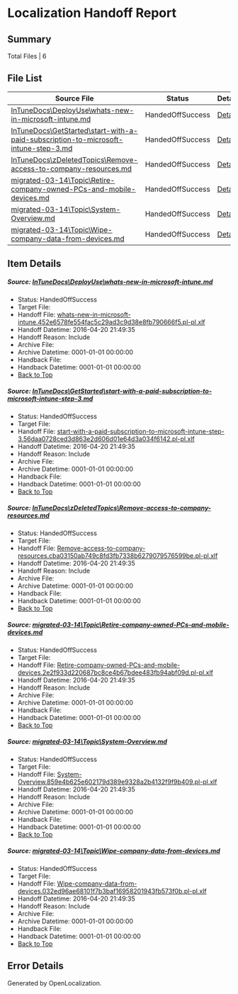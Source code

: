 # <a name='report-top'></a> Localization Handoff Report

## Summary
 Total Files | 6

## File List
 Source File | Status | Details 
 ----------- | ------ | ------- 
 [InTuneDocs\DeployUse\whats-new-in-microsoft-intune.md](https://github.com/Microsoft/IntuneDocs-pr/blob/f71d3209ec911bf72c3aae7a9e38b1d65e7d4613/InTuneDocs/DeployUse/whats-new-in-microsoft-intune.md) | HandedOffSuccess | [Details](#b4baf87a9d986d7864a47afc5ec65b1f43f022ef301)
 [InTuneDocs\GetStarted\start-with-a-paid-subscription-to-microsoft-intune-step-3.md](https://github.com/Microsoft/IntuneDocs-pr/blob/30c66b09bf81bdd8581c453cd8237434d210f9e8/InTuneDocs/GetStarted/start-with-a-paid-subscription-to-microsoft-intune-step-3.md) | HandedOffSuccess | [Details](#2b753523ce68e94939a31fddfceb2b4145bbf241550)
 [InTuneDocs\zDeletedTopics\Remove-access-to-company-resources.md](https://github.com/Microsoft/IntuneDocs-pr/blob/81ac27ee1dc2b4eb4993f51d85bb91f6fbec4d93/InTuneDocs/zDeletedTopics/Remove-access-to-company-resources.md) | HandedOffSuccess | [Details](#ae8ec1dacbec88dc7a4449fd3904a660835229f51522)
 [migrated-03-14\Topic\Retire-company-owned-PCs-and-mobile-devices.md](https://github.com/Microsoft/IntuneDocs-pr/blob/109448161b2c13bc2c5ef6ea43b01b4a84dc0853/migrated-03-14/Topic/Retire-company-owned-PCs-and-mobile-devices.md) | HandedOffSuccess | [Details](#9212bebd09c1c17cf4d48fee0015f24e43fe7ea12202)
 [migrated-03-14\Topic\System-Overview.md](https://github.com/Microsoft/IntuneDocs-pr/blob/109448161b2c13bc2c5ef6ea43b01b4a84dc0853/migrated-03-14/Topic/System-Overview.md) | HandedOffSuccess | [Details](#dda2ade771a0aa3d4d40b8a617ed90dfd9b776782216)
 [migrated-03-14\Topic\Wipe-company-data-from-devices.md](https://github.com/Microsoft/IntuneDocs-pr/blob/109448161b2c13bc2c5ef6ea43b01b4a84dc0853/migrated-03-14/Topic/Wipe-company-data-from-devices.md) | HandedOffSuccess | [Details](#f9d96146e65c7e22aa39e22b00026f0c8615cc1f2243)

## Item Details
##### <a name='b4baf87a9d986d7864a47afc5ec65b1f43f022ef301'></a> Source: [InTuneDocs\DeployUse\whats-new-in-microsoft-intune.md](https://github.com/Microsoft/IntuneDocs-pr/blob/f71d3209ec911bf72c3aae7a9e38b1d65e7d4613/InTuneDocs/DeployUse/whats-new-in-microsoft-intune.md)
* Status: HandedOffSuccess
* Target File: 
* Handoff File: [whats-new-in-microsoft-intune.452e6578fe554fac5c29ad3c9d38e8fb790666f5.pl-pl.xlf](https://github.com/Microsoft/EM.handoff/blob/b5359f321527133fe385107ba35bd5b5db5c64be/ol-handoff/Microsoft/IntuneDocs-pr.pl-pl/master/whats-new-in-microsoft-intune.452e6578fe554fac5c29ad3c9d38e8fb790666f5.pl-pl.xlf)
* Handoff Datetime: 2016-04-20 21:49:35
* Handoff Reason: Include
* Archive File: 
* Archive Datetime: 0001-01-01 00:00:00
* Handback File: 
* Handback Datetime: 0001-01-01 00:00:00
* [Back to Top](#report-top)

##### <a name='2b753523ce68e94939a31fddfceb2b4145bbf241550'></a> Source: [InTuneDocs\GetStarted\start-with-a-paid-subscription-to-microsoft-intune-step-3.md](https://github.com/Microsoft/IntuneDocs-pr/blob/30c66b09bf81bdd8581c453cd8237434d210f9e8/InTuneDocs/GetStarted/start-with-a-paid-subscription-to-microsoft-intune-step-3.md)
* Status: HandedOffSuccess
* Target File: 
* Handoff File: [start-with-a-paid-subscription-to-microsoft-intune-step-3.56daa0728ced3d863e2d606d01e64d3a034f6142.pl-pl.xlf](https://github.com/Microsoft/EM.handoff/blob/b5359f321527133fe385107ba35bd5b5db5c64be/ol-handoff/Microsoft/IntuneDocs-pr.pl-pl/master/start-with-a-paid-subscription-to-microsoft-intune-step-3.56daa0728ced3d863e2d606d01e64d3a034f6142.pl-pl.xlf)
* Handoff Datetime: 2016-04-20 21:49:35
* Handoff Reason: Include
* Archive File: 
* Archive Datetime: 0001-01-01 00:00:00
* Handback File: 
* Handback Datetime: 0001-01-01 00:00:00
* [Back to Top](#report-top)

##### <a name='ae8ec1dacbec88dc7a4449fd3904a660835229f51522'></a> Source: [InTuneDocs\zDeletedTopics\Remove-access-to-company-resources.md](https://github.com/Microsoft/IntuneDocs-pr/blob/81ac27ee1dc2b4eb4993f51d85bb91f6fbec4d93/InTuneDocs/zDeletedTopics/Remove-access-to-company-resources.md)
* Status: HandedOffSuccess
* Target File: 
* Handoff File: [Remove-access-to-company-resources.cba03150ab749c8fd3fb7338b6279079576599be.pl-pl.xlf](https://github.com/Microsoft/EM.handoff/blob/b5359f321527133fe385107ba35bd5b5db5c64be/ol-handoff/Microsoft/IntuneDocs-pr.pl-pl/master/Remove-access-to-company-resources.cba03150ab749c8fd3fb7338b6279079576599be.pl-pl.xlf)
* Handoff Datetime: 2016-04-20 21:49:35
* Handoff Reason: Include
* Archive File: 
* Archive Datetime: 0001-01-01 00:00:00
* Handback File: 
* Handback Datetime: 0001-01-01 00:00:00
* [Back to Top](#report-top)

##### <a name='9212bebd09c1c17cf4d48fee0015f24e43fe7ea12202'></a> Source: [migrated-03-14\Topic\Retire-company-owned-PCs-and-mobile-devices.md](https://github.com/Microsoft/IntuneDocs-pr/blob/109448161b2c13bc2c5ef6ea43b01b4a84dc0853/migrated-03-14/Topic/Retire-company-owned-PCs-and-mobile-devices.md)
* Status: HandedOffSuccess
* Target File: 
* Handoff File: [Retire-company-owned-PCs-and-mobile-devices.2e2f933d220687bc8ce4b67bdee483fb94abf09d.pl-pl.xlf](https://github.com/Microsoft/EM.handoff/blob/b5359f321527133fe385107ba35bd5b5db5c64be/ol-handoff/Microsoft/IntuneDocs-pr.pl-pl/master/Retire-company-owned-PCs-and-mobile-devices.2e2f933d220687bc8ce4b67bdee483fb94abf09d.pl-pl.xlf)
* Handoff Datetime: 2016-04-20 21:49:35
* Handoff Reason: Include
* Archive File: 
* Archive Datetime: 0001-01-01 00:00:00
* Handback File: 
* Handback Datetime: 0001-01-01 00:00:00
* [Back to Top](#report-top)

##### <a name='dda2ade771a0aa3d4d40b8a617ed90dfd9b776782216'></a> Source: [migrated-03-14\Topic\System-Overview.md](https://github.com/Microsoft/IntuneDocs-pr/blob/109448161b2c13bc2c5ef6ea43b01b4a84dc0853/migrated-03-14/Topic/System-Overview.md)
* Status: HandedOffSuccess
* Target File: 
* Handoff File: [System-Overview.859e4b625e602179d389e9328a2b4132f9f9b409.pl-pl.xlf](https://github.com/Microsoft/EM.handoff/blob/b5359f321527133fe385107ba35bd5b5db5c64be/ol-handoff/Microsoft/IntuneDocs-pr.pl-pl/master/System-Overview.859e4b625e602179d389e9328a2b4132f9f9b409.pl-pl.xlf)
* Handoff Datetime: 2016-04-20 21:49:35
* Handoff Reason: Include
* Archive File: 
* Archive Datetime: 0001-01-01 00:00:00
* Handback File: 
* Handback Datetime: 0001-01-01 00:00:00
* [Back to Top](#report-top)

##### <a name='f9d96146e65c7e22aa39e22b00026f0c8615cc1f2243'></a> Source: [migrated-03-14\Topic\Wipe-company-data-from-devices.md](https://github.com/Microsoft/IntuneDocs-pr/blob/109448161b2c13bc2c5ef6ea43b01b4a84dc0853/migrated-03-14/Topic/Wipe-company-data-from-devices.md)
* Status: HandedOffSuccess
* Target File: 
* Handoff File: [Wipe-company-data-from-devices.032ed96ae68101f7b3baf16958201943fb573f0b.pl-pl.xlf](https://github.com/Microsoft/EM.handoff/blob/b5359f321527133fe385107ba35bd5b5db5c64be/ol-handoff/Microsoft/IntuneDocs-pr.pl-pl/master/Wipe-company-data-from-devices.032ed96ae68101f7b3baf16958201943fb573f0b.pl-pl.xlf)
* Handoff Datetime: 2016-04-20 21:49:35
* Handoff Reason: Include
* Archive File: 
* Archive Datetime: 0001-01-01 00:00:00
* Handback File: 
* Handback Datetime: 0001-01-01 00:00:00
* [Back to Top](#report-top)


## Error Details

Generated by OpenLocalization.
